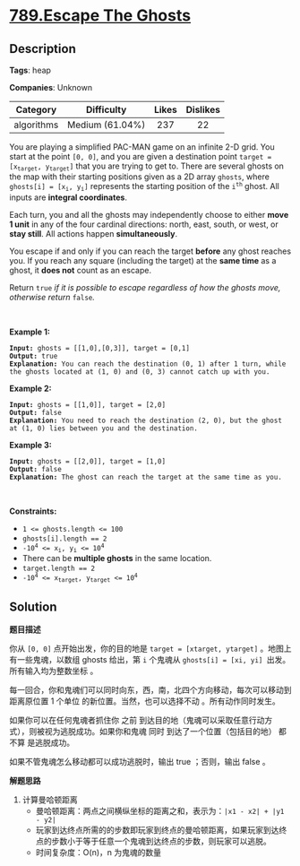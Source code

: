 # [789.Escape The Ghosts](https://leetcode.com/problems/escape-the-ghosts/description/)

## Description

**Tags**: heap

**Companies**: Unknown

|  Category  |   Difficulty    | Likes | Dislikes |
| :--------: | :-------------: | :---: | :------: |
| algorithms | Medium (61.04%) |  237  |    22    |

<p>You are playing a simplified PAC-MAN game on an infinite 2-D grid. You start at the point <code>[0, 0]</code>, and you are given a destination point <code>target = [x<sub>target</sub>, y<sub>target</sub>]</code> that you are trying to get to. There are several ghosts on the map with their starting positions given as a 2D array <code>ghosts</code>, where <code>ghosts[i] = [x<sub>i</sub>, y<sub>i</sub>]</code> represents the starting position of the <code>i<sup>th</sup></code> ghost. All inputs are <strong>integral coordinates</strong>.</p>
<p>Each turn, you and all the ghosts may independently choose to either <strong>move 1 unit</strong> in any of the four cardinal directions: north, east, south, or west, or <strong>stay still</strong>. All actions happen <strong>simultaneously</strong>.</p>
<p>You escape if and only if you can reach the target <strong>before</strong> any ghost reaches you. If you reach any square (including the target) at the <strong>same time</strong> as a ghost, it <strong>does not</strong> count as an escape.</p>
<p>Return <code>true</code><em> if it is possible to escape regardless of how the ghosts move, otherwise return </em><code>false</code><em>.</em></p>
<p>&nbsp;</p>
<p><strong class="example">Example 1:</strong></p>
<pre><code><strong>Input:</strong> ghosts = [[1,0],[0,3]], target = [0,1]
<strong>Output:</strong> true
<strong>Explanation:</strong> You can reach the destination (0, 1) after 1 turn, while the ghosts located at (1, 0) and (0, 3) cannot catch up with you.</code></pre>
<p><strong class="example">Example 2:</strong></p>
<pre><code><strong>Input:</strong> ghosts = [[1,0]], target = [2,0]
<strong>Output:</strong> false
<strong>Explanation:</strong> You need to reach the destination (2, 0), but the ghost at (1, 0) lies between you and the destination.</code></pre>
<p><strong class="example">Example 3:</strong></p>
<pre><code><strong>Input:</strong> ghosts = [[2,0]], target = [1,0]
<strong>Output:</strong> false
<strong>Explanation:</strong> The ghost can reach the target at the same time as you.</code></pre>
<p>&nbsp;</p>
<p><strong>Constraints:</strong></p>
<ul>
  <li><code>1 &lt;= ghosts.length &lt;= 100</code></li>
  <li><code>ghosts[i].length == 2</code></li>
  <li><code>-10<sup>4</sup> &lt;= x<sub>i</sub>, y<sub>i</sub> &lt;= 10<sup>4</sup></code></li>
  <li>There can be <strong>multiple ghosts</strong> in the same location.</li>
  <li><code>target.length == 2</code></li>
  <li><code>-10<sup>4</sup> &lt;= x<sub>target</sub>, y<sub>target</sub> &lt;= 10<sup>4</sup></code></li>
</ul>

## Solution

**题目描述**

你从 `[0, 0]` 点开始出发，你的目的地是 `target = [xtarget, ytarget]` 。地图上有一些鬼魂，以数组 ghosts 给出，第 `i` 个鬼魂从 `ghosts[i] = [xi, yi] `出发。所有输入均为整数坐标 。

每一回合，你和鬼魂们可以同时向东，西，南，北四个方向移动，每次可以移动到距离原位置 1 个单位 的新位置。当然，也可以选择不动 。所有动作同时发生。

如果你可以在任何鬼魂者抓住你 之前 到达目的地（鬼魂可以采取任意行动方式），则被视为逃脱成功。如果你和鬼魂 同时 到达了一个位置（包括目的地） 都不算 是逃脱成功。

如果不管鬼魂怎么移动都可以成功逃脱时，输出 true ；否则，输出 false 。

**解题思路**

1. 计算曼哈顿距离
   - 曼哈顿距离：两点之间横纵坐标的距离之和，表示为：`|x1 - x2| + |y1 - y2|`
   - 玩家到达终点所需的的步数即玩家到终点的曼哈顿距离，如果玩家到达终点的步数小于等于任意一个鬼魂到达终点的步数，则玩家可以逃脱。
   - 时间复杂度：O(n)，n 为鬼魂的数量
